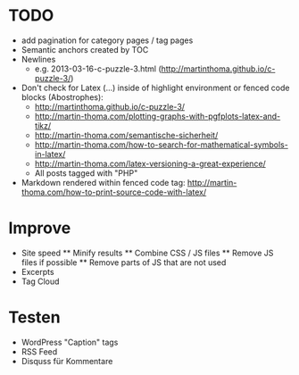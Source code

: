 TODO
=====

* add pagination for category pages / tag pages
* Semantic anchors created by TOC
* Newlines
  - e.g. 2013-03-16-c-puzzle-3.html (http://martinthoma.github.io/c-puzzle-3/)
* Don't check for Latex ($...$) inside of highlight environment or
  fenced code blocks (Abostrophes):
  - http://martinthoma.github.io/c-puzzle-3/
  - http://martin-thoma.com/plotting-graphs-with-pgfplots-latex-and-tikz/
  - http://martin-thoma.com/semantische-sicherheit/
  - http://martin-thoma.com/how-to-search-for-mathematical-symbols-in-latex/
  - http://martin-thoma.com/latex-versioning-a-great-experience/
  - All posts tagged with "PHP"
* Markdown rendered within fenced code tag: http://martin-thoma.com/how-to-print-source-code-with-latex/

Improve
========
* Site speed
** Minify results
** Combine CSS / JS files
** Remove JS files if possible
** Remove parts of JS that are not used
* Excerpts
* Tag Cloud


Testen
=======
* WordPress "Caption" tags
* RSS Feed
* Disquss für Kommentare

